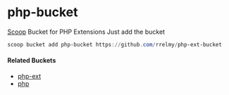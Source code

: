# php-bucket
[Scoop](http://scoop.sh) Bucket for PHP Extensions
Just add the bucket
```powershell
scoop bucket add php-bucket https://github.com/rrelmy/php-ext-bucket
```

#### Related Buckets
* [php-ext](https://github.com/nueko/scoop-php-ext)
* [php](https://github.com/nueko/scoop-php)
